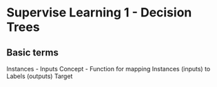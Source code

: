 # Supervise Learning 1 - Decision Trees

## Basic terms
Instances - Inputs
Concept - Function for mapping Instances (inputs) to Labels (outputs)
Target